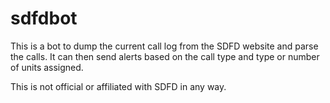 # sdfdbot

This is a bot to dump the current call log from the SDFD website and parse the calls. 
It can then send alerts based on the call type and type or number of units assigned.

This is not official or affiliated with SDFD in any way.
